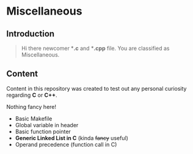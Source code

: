 # Miscellaneous

## Introduction
>Hi there newcomer ***.c** and ***.cpp** file.
You are classified as Miscellaneous.

## Content

Content in this repository was created to test out any personal curiosity regarding **C** or **C++**.

Nothing fancy here!

- Basic Makefile
- Global variable in header
- Basic function pointer
- **Generic Linked List in C** (kinda ~~fancy~~ useful)
- Operand precedence (function call in C)
